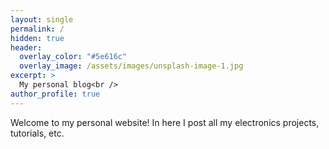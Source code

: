 ```yaml
---
layout: single
permalink: /
hidden: true
header:
  overlay_color: "#5e616c"
  overlay_image: /assets/images/unsplash-image-1.jpg
excerpt: >
  My personal blog<br />
author_profile: true
---
```


Welcome to my personal website! In here I post all my electronics projects, tutorials, etc.





